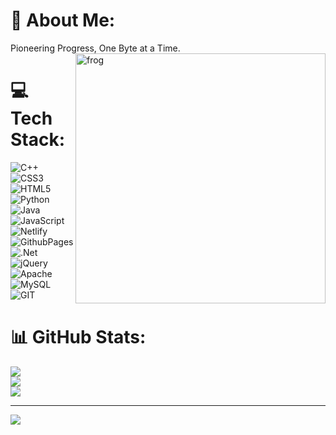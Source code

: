 # 💫 About Me:
Pioneering Progress, One Byte at a Time.
<img align="right" alt="frog" width="400" src="https://media.tenor.com/YUzRkMOL-3EAAAAM/programming-computer-frog.gif">

# 💻 Tech Stack:
![C++](https://img.shields.io/badge/c++-%2300599C.svg?style=for-the-badge&logo=c%2B%2B&logoColor=white) ![CSS3](https://img.shields.io/badge/css3-%231572B6.svg?style=for-the-badge&logo=css3&logoColor=white) ![HTML5](https://img.shields.io/badge/html5-%23E34F26.svg?style=for-the-badge&logo=html5&logoColor=white) ![Python](https://img.shields.io/badge/python-3670A0?style=for-the-badge&logo=python&logoColor=ffdd54) ![Java](https://img.shields.io/badge/java-%23ED8B00.svg?style=for-the-badge&logo=openjdk&logoColor=white) ![JavaScript](https://img.shields.io/badge/javascript-%23323330.svg?style=for-the-badge&logo=javascript&logoColor=%23F7DF1E) ![Netlify](https://img.shields.io/badge/netlify-%23000000.svg?style=for-the-badge&logo=netlify&logoColor=#00C7B7) ![GithubPages](https://img.shields.io/badge/github%20pages-121013?style=for-the-badge&logo=github&logoColor=white) ![.Net](https://img.shields.io/badge/.NET-5C2D91?style=for-the-badge&logo=.net&logoColor=white) ![jQuery](https://img.shields.io/badge/jquery-%230769AD.svg?style=for-the-badge&logo=jquery&logoColor=white) ![Apache](https://img.shields.io/badge/apache-%23D42029.svg?style=for-the-badge&logo=apache&logoColor=white) ![MySQL](https://img.shields.io/badge/mysql-%2300000f.svg?style=for-the-badge&logo=mysql&logoColor=white) ![GIT](https://img.shields.io/badge/Git-fc6d26?style=for-the-badge&logo=git&logoColor=white)
# 📊 GitHub Stats:
![](https://github-readme-stats.vercel.app/api?username=potato-mush&theme=dark&hide_border=true&include_all_commits=false&count_private=false)<br/>
![](https://github-readme-streak-stats.herokuapp.com/?user=potato-mush&theme=dark&hide_border=true)<br/>
![](https://github-readme-stats.vercel.app/api/top-langs/?username=potato-mush&theme=dark&hide_border=true&include_all_commits=false&count_private=false&layout=compact)

---
[![](https://visitcount.itsvg.in/api?id=potato-mush&icon=0&color=9)](https://visitcount.itsvg.in)

<!-- Proudly created with GPRM ( https://gprm.itsvg.in ) -->
